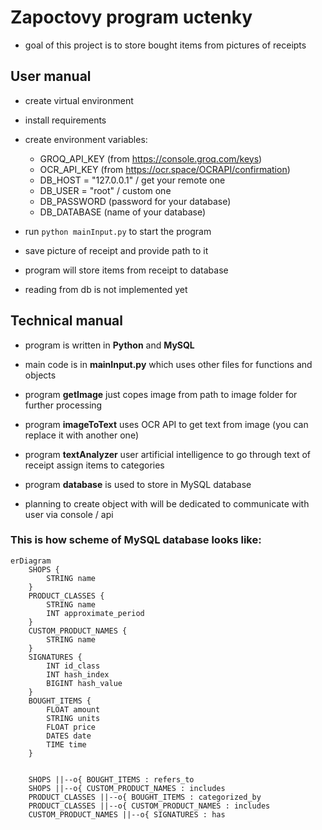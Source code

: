 
# Zapoctovy program uctenky
- goal of this project is to store bought items from pictures of receipts

## User manual
- create virtual environment
- install requirements
- create environment variables:
    - GROQ_API_KEY (from https://console.groq.com/keys)
    - OCR_API_KEY (from https://ocr.space/OCRAPI/confirmation)
    - DB_HOST = "127.0.0.1" / get your remote one
    - DB_USER = "root" / custom one
    - DB_PASSWORD (password for your database)
    - DB_DATABASE (name of your database)
- run `python mainInput.py` to start the program
- save picture of receipt and provide path to it
- program will store items from receipt to database

- reading from db is not implemented yet

## Technical manual
- program is written in **Python** and **MySQL**
- main code is in **mainInput.py** which uses other files for functions and objects
- program **getImage** just copes image from path to image folder for further processing
- program **imageToText** uses OCR API to get text from image (you can replace it with another one)
- program **textAnalyzer** user artificial intelligence to go through text of receipt assign items to categories 
- program **database** is used to store in MySQL database

- planning to create object with will be dedicated to communicate with user via console / api



### This is how scheme of MySQL database looks like:

```mermaid
erDiagram
    SHOPS {
        STRING name
    }
    PRODUCT_CLASSES {
        STRING name
        INT approximate_period
    }
    CUSTOM_PRODUCT_NAMES {
        STRING name
    }
    SIGNATURES {
        INT id_class
        INT hash_index
        BIGINT hash_value
    }
    BOUGHT_ITEMS {
        FLOAT amount
        STRING units
        FLOAT price
        DATES date
        TIME time
    }


    SHOPS ||--o{ BOUGHT_ITEMS : refers_to
    SHOPS ||--o{ CUSTOM_PRODUCT_NAMES : includes
    PRODUCT_CLASSES ||--o{ BOUGHT_ITEMS : categorized_by
    PRODUCT_CLASSES ||--o{ CUSTOM_PRODUCT_NAMES : includes
    CUSTOM_PRODUCT_NAMES ||--o{ SIGNATURES : has
    
```
